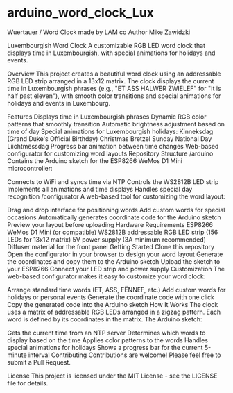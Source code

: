 # arduino_word_clock_Lux
Wuertauer / Word Clock made by LAM co Author Mike Zawidzki


Luxembourgish Word Clock
A customizable RGB LED word clock that displays time in Luxembourgish, with special animations for holidays and events.



Overview
This project creates a beautiful word clock using an addressable RGB LED strip arranged in a 13x12 matrix. The clock displays the current time in Luxembourgish phrases (e.g., "ET ASS HALWER ZWIELEF" for "It is half past eleven"), with smooth color transitions and special animations for holidays and events in Luxembourg.

Features
Displays time in Luxembourgish phrases
Dynamic RGB color patterns that smoothly transition
Automatic brightness adjustment based on time of day
Special animations for Luxembourgish holidays:
Kinneksdag (Grand Duke's Official Birthday)
Christmas
Bretzel Sunday
National Day
Liichtmëssdag
Progress bar animation between time changes
Web-based configurator for customizing word layouts
Repository Structure
/arduino
Contains the Arduino sketch for the ESP8266 WeMos D1 Mini microcontroller:

Connects to WiFi and syncs time via NTP
Controls the WS2812B LED strip
Implements all animations and time displays
Handles special day recognition
/configurator
A web-based tool for customizing the word layout:

Drag and drop interface for positioning words
Add custom words for special occasions
Automatically generates coordinate code for the Arduino sketch
Preview your layout before uploading
Hardware Requirements
ESP8266 WeMos D1 Mini (or compatible)
WS2812B addressable RGB LED strip (156 LEDs for 13x12 matrix)
5V power supply (3A minimum recommended)
Diffuser material for the front panel
Getting Started
Clone this repository
Open the configurator in your browser to design your word layout
Generate the coordinates and copy them to the Arduino sketch
Upload the sketch to your ESP8266
Connect your LED strip and power supply
Customization
The web-based configurator makes it easy to customize your word clock:

Arrange standard time words (ET, ASS, FËNNEF, etc.)
Add custom words for holidays or personal events
Generate the coordinate code with one click
Copy the generated code into the Arduino sketch
How It Works
The clock uses a matrix of addressable RGB LEDs arranged in a zigzag pattern. Each word is defined by its coordinates in the matrix. The Arduino sketch:

Gets the current time from an NTP server
Determines which words to display based on the time
Applies color patterns to the words
Handles special animations for holidays
Shows a progress bar for the current 5-minute interval
Contributing
Contributions are welcome! Please feel free to submit a Pull Request.

License
This project is licensed under the MIT License - see the LICENSE file for details.